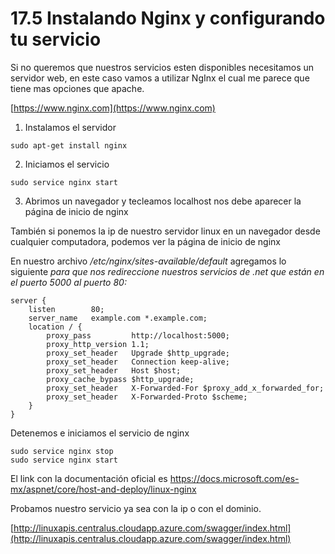 # 17.5 Instalando Nginx y configurando tu servicio

Si no queremos que nuestros servicios esten disponibles necesitamos un servidor web, en este caso vamos a utilizar NgInx el cual me parece que tiene mas opciones que apache.

[https://www.nginx.com](https://www.nginx.com)

1. Instalamos el servidor

```text
sudo apt-get install nginx
```

2. Iniciamos el servicio

```text
sudo service nginx start
```

3. Abrimos un navegador y tecleamos localhost nos debe aparecer la página de inicio de nginx

También si ponemos la ip de nuestro servidor linux en un navegador desde cualquier computadora, podemos ver la página de inicio de nginx

En nuestro archivo _/etc/nginx/sites-available/default_ agregamos lo siguiente __para que nos redireccione nuestros servicios de .net que están en el puerto 5000 al  puerto 80_:_

```text
server {
    listen        80;
    server_name   example.com *.example.com;
    location / {
        proxy_pass         http://localhost:5000;
        proxy_http_version 1.1;
        proxy_set_header   Upgrade $http_upgrade;
        proxy_set_header   Connection keep-alive;
        proxy_set_header   Host $host;
        proxy_cache_bypass $http_upgrade;
        proxy_set_header   X-Forwarded-For $proxy_add_x_forwarded_for;
        proxy_set_header   X-Forwarded-Proto $scheme;
    }
}
```

Detenemos e iniciamos el servicio de nginx

```text
sudo service nginx stop
sudo service nginx start
```

El link con la documentación oficial es https://docs.microsoft.com/es-mx/aspnet/core/host-and-deploy/linux-nginx

Probamos nuestro servicio ya sea con la ip o con el dominio. 

[http://linuxapis.centralus.cloudapp.azure.com/swagger/index.html](http://linuxapis.centralus.cloudapp.azure.com/swagger/index.html)


